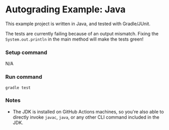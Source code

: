 # Autograding Example: Java
This example project is written in Java, and tested with Gradle/JUnit.

The tests are currently failing because of an output mismatch. Fixing the `System.out.println` in the main method will make the tests green!

### Setup command
N/A

### Run command
`gradle test`

### Notes
- The JDK is installed on GitHub Actions machines, so you're also able to directly invoke `javac`, `java`, or any other CLI command included in the JDK. 
